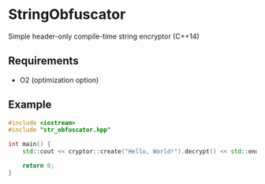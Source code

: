 # StringObfuscator
Simple header-only compile-time string encryptor (C++14)

## Requirements
- O2 (optimization option)

## Example
```c++
#include <iostream>
#include "str_obfuscator.hpp"

int main() {
    std::cout << cryptor::create("Hello, World!").decrypt() << std::endl;

    return 0;
}
```
